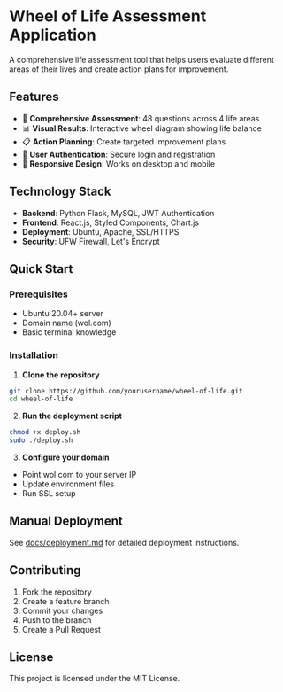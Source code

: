 # Wheel of Life Assessment Application

A comprehensive life assessment tool that helps users evaluate different areas of their lives and create action plans for improvement.

## Features

- 🎯 **Comprehensive Assessment**: 48 questions across 4 life areas
- 📊 **Visual Results**: Interactive wheel diagram showing life balance
- 📋 **Action Planning**: Create targeted improvement plans
- 🔐 **User Authentication**: Secure login and registration
- 📱 **Responsive Design**: Works on desktop and mobile

## Technology Stack

- **Backend**: Python Flask, MySQL, JWT Authentication
- **Frontend**: React.js, Styled Components, Chart.js
- **Deployment**: Ubuntu, Apache, SSL/HTTPS
- **Security**: UFW Firewall, Let's Encrypt

## Quick Start

### Prerequisites
- Ubuntu 20.04+ server
- Domain name (wol.com)
- Basic terminal knowledge

### Installation

1. **Clone the repository**
```bash
git clone https://github.com/yourusername/wheel-of-life.git
cd wheel-of-life
```

2. **Run the deployment script**
```bash
chmod +x deploy.sh
sudo ./deploy.sh
```

3. **Configure your domain**
- Point wol.com to your server IP
- Update environment files
- Run SSL setup

## Manual Deployment

See [docs/deployment.md](docs/deployment.md) for detailed deployment instructions.

## Contributing

1. Fork the repository
2. Create a feature branch
3. Commit your changes
4. Push to the branch
5. Create a Pull Request

## License

This project is licensed under the MIT License.
